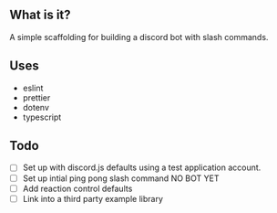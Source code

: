 ## What is it?

A simple scaffolding for building a discord bot with slash commands.

## Uses

- eslint
- prettier
- dotenv
- typescript

## Todo

- [ ] Set up with discord.js defaults using a test application account.
- [ ] Set up intial ping pong slash command NO BOT YET
- [ ] Add reaction control defaults
- [ ] Link into a third party example library
